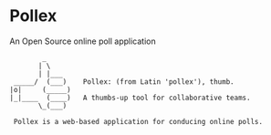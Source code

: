 
# Pollex

  An Open Source online poll application
```
        _
       | \        
       | |___
 _____/  (___)    Pollex: (from Latin 'pollex'), thumb.
|o|     (_____)
|_|____  (____)   A thumbs-up tool for collaborative teams.
       \_(___)   
 
 Pollex is a web-based application for conducing online polls.
```
